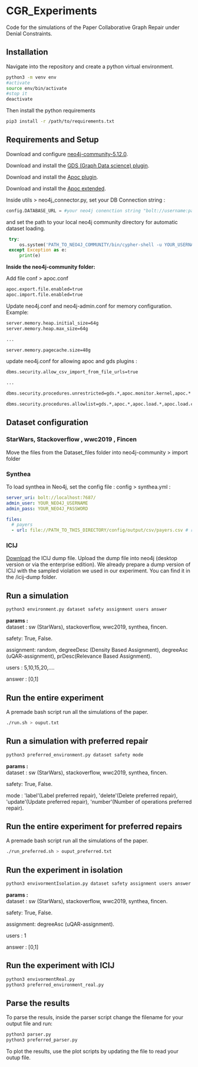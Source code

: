 # CGR_Experiments

Code for the simulations of the Paper Collaborative Graph Repair under Denial Constraints.

## Installation

Navigate into the repository and create a python virtual environment.

```bash
python3 -m venv env
#activate
source env/bin/activate
#stop it
deactivate
```
Then install the python requirements

```bash
pip3 install -r /path/to/requirements.txt
```
## Requirements and Setup

Download and configure [neo4j-community-5.12.0](https://neo4j.com/deployment-center/).

Download and install the [GDS (Graph Data science) plugin](https://neo4j.com/docs/graph-data-science/current/installation/).

Download and install the [Apoc plugin](https://neo4j.com/labs/apoc/4.1/installation/).

Download and install the [Apoc extended](https://github.com/neo4j-contrib/neo4j-apoc-procedures/releases).


Inside utils > neo4j_connector.py, set your DB Connection string : 
```python
config.DATABASE_URL = #your neo4j conenction string "bolt://username:password@localhost:7687/DBNAME"
```
and set the path to your local neo4j community directory for automatic dataset loading.
```python
 try:
     os.system('PATH_TO_NEO4J_COMMUNITY/bin/cypher-shell -u YOUR_USERNAME -p YOUR_PASSWORD -f ./config/'+dataset+'.cypher')
 except Exception as e:
     print(e)
```

**Inside the neo4j-community folder:**

Add file conf > apoc.conf

```bash
apoc.export.file.enabled=true
apoc.import.file.enabled=true 
```

Update neo4j.conf and neo4j-admin.conf for memory configuration. Example:

```bash
server.memory.heap.initial_size=64g
server.memory.heap.max_size=64g

...

server.memory.pagecache.size=48g
```

update neo4j.conf for allowing apoc and gds plugins : 

```bash
dbms.security.allow_csv_import_from_file_urls=true

...

dbms.security.procedures.unrestricted=gds.*,apoc.monitor.kernel,apoc.*

dbms.security.procedures.allowlist=gds.*,apoc.*,apoc.load.*,apoc.load.csv,apoc.data.*,apoc.coll.*,apoc.import.file,apoc.cypher.parallel,apoc.cypher.*,apoc.monitor.*,apoc.monitor.kernel,algo.*,algo.betweenness.stream

```
## Dataset configuration

### StarWars, Stackoverflow , wwc2019 , Fincen ###

Move the files from the Dataset_files folder into neo4j-community > import folder 

### Synthea ###





To load synthea in Neo4j, set the config file : config > synthea.yml : 
```yml
server_uri: bolt://localhost:7687/
admin_user: YOUR_NEO4J_USERNAME
admin_pass: YOUR_NEO4J_PASSWORD

files:
  # payers
  - url: file://PATH_TO_THIS_DIRECTORY/config/output/csv/payers.csv # repeat for every url
```


### ICIJ ###

[Download](https://github.com/neo4j-graph-examples/icij-offshoreleaks/tree/main/data) the ICIJ dump file.
Upload the dump file into neo4j (desktop version or via the enterprise edition). 
We already prepare a dump version of ICIJ with the sampled violation we used in our experiment. You can find it in the /icij-dump folder.
## Run a simulation


```bash
python3 environment.py dataset safety assignment users answer
```
**params :** \
dataset : sw (StarWars), stackoverflow, wwc2019, synthea, fincen.


safety: True, False.


assignment: random, degreeDesc (Density Based Assignment), degreeAsc (uQAR-assignment), prDesc(Relevance Based Assignment).


users : 5,10,15,20,....

answer : [0,1]

## Run the entire experiment

A premade bash script run all the simulations of the paper.

```bash
./run.sh > ouput.txt
```

## Run a simulation with preferred repair


```bash
python3 preferred_environment.py dataset safety mode	
```
**params :** \
dataset : sw (StarWars), stackoverflow, wwc2019, synthea, fincen.


safety: True, False.


mode : 'label'(Label preferred repair),  'delete'(Delete preferred repair),  'update'(Update preferred repair),  'number'(Number of operations preferred repair).

## Run the entire experiment for preferred repairs

A premade bash script run all the simulations of the paper.

```bash
./run_preferred.sh > ouput_preferred.txt
```

## Run the experiment in isolation


```bash
python3 envivormentIsolation.py dataset safety assignment users answer
```
**params :** \
dataset : sw (StarWars), stackoverflow, wwc2019, synthea, fincen.


safety: True, False.

assignment: degreeAsc (uQAR-assignment).

users : 1

answer : [0,1]


## Run the experiment with ICIJ


```bash
python3 envivormentReal.py 
python3 preferred_environment_real.py 
```

## Parse the results

To parse the resuls, inside the parser script change the filename for your output file and run: 

```bash
python3 parser.py
python3 preferred_parser.py
```


To plot the results, use the plot scripts by updating the file to read your outup file.
